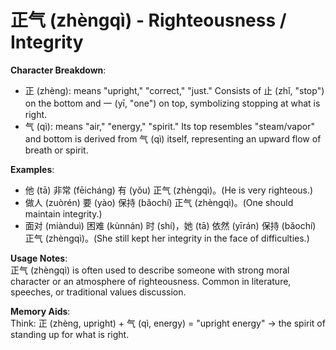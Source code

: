 # **正气 (zhèngqì) - Righteousness / Integrity**

**Character Breakdown**:  
- 正 (zhèng): means "upright," "correct," "just." Consists of 止 (zhǐ, "stop") on the bottom and 一 (yī, "one") on top, symbolizing stopping at what is right.  
- 气 (qì): means "air," "energy," "spirit." Its top resembles "steam/vapor" and bottom is derived from 气 (qì) itself, representing an upward flow of breath or spirit.

**Examples**:  
- 他 (tā) 非常 (fēicháng) 有 (yǒu) 正气 (zhèngqì)。(He is very righteous.)  
- 做人 (zuòrén) 要 (yào) 保持 (bǎochí) 正气 (zhèngqì)。(One should maintain integrity.)  
- 面对 (miànduì) 困难 (kùnnán) 时 (shí)，她 (tā) 依然 (yīrán) 保持 (bǎochí) 正气 (zhèngqì)。(She still kept her integrity in the face of difficulties.)

**Usage Notes**:  
正气 (zhèngqì) is often used to describe someone with strong moral character or an atmosphere of righteousness. Common in literature, speeches, or traditional values discussion.

**Memory Aids**:  
Think: 正 (zhèng, upright) + 气 (qì, energy) = "upright energy" → the spirit of standing up for what is right.